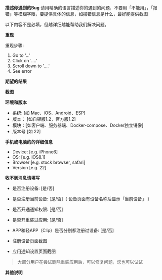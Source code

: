 **描述你遇到的Bug**
请用精确的语言描述你的遇到的问题，不要用「不能用」，「报错」等模糊字眼，要提供具体的信息，如报错信息是什么，最好能提供截图

以下内容不是必填，但越详细越能帮助我们解决问题。

**重现**

重现步骤:

1. Go to '...'
2. Click on '....'
3. Scroll down to '....'
4. See error

**期望的结果**

**截图**

**环境和版本**
 - 系统: [如 Mac、iOS、Android、ESP]
 - 版本： [如自架版1.2，官方版1.2]
 - 模块：[如客户端、服务器端、Docker-compose、Docker独立镜像] 
 - 版本号 [如 22]

**手机或电脑的的详细信息**
 - Device: [e.g. iPhone6]
 - OS: [e.g. iOS8.1]
 - Browser [e.g. stock browser, safari]
 - Version [e.g. 22]

 **收不到消息请填写**
 - 是否注册设备: [是/否]
 - 是否注册当前设备: [是/否]（ 设备页面有设备名称后显示「当前设备」 ）
 - 是否开通通知权限: [是/否]
 - 是否开重装过应用: [是/否]
 - APP和轻APP（Clip）是否分别都注册过设备: [是/否]
 
 - 注册设备页面截图
 - 应用通知设置页面截图
 
> 大部分用户在尝试删除重装应用后，可以修复问题，您也可以试试 
 
**其他说明**

